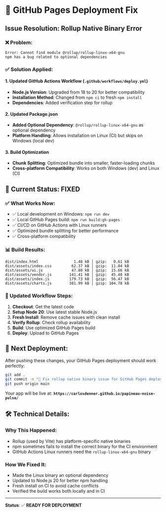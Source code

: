 # 🔧 GitHub Pages Deployment Fix

## Issue Resolution: Rollup Native Binary Error

### ❌ **Problem:**
```
Error: Cannot find module @rollup/rollup-linux-x64-gnu
npm has a bug related to optional dependencies
```

### ✅ **Solution Applied:**

#### 1. **Updated GitHub Actions Workflow** (`.github/workflows/deploy.yml`)
- **Node.js Version**: Upgraded from 18 to 20 for better compatibility
- **Installation Method**: Changed from `npm ci` to fresh `npm install`
- **Dependencies**: Added verification step for rollup

#### 2. **Updated Package.json**
- **Added Optional Dependency**: `@rollup/rollup-linux-x64-gnu` as optional dependency
- **Platform Handling**: Allows installation on Linux (CI) but skips on Windows (local dev)

#### 3. **Build Optimization**
- **Chunk Splitting**: Optimized bundle into smaller, faster-loading chunks
- **Cross-platform Compatibility**: Works on both Windows (dev) and Linux (CI)

## 🚀 **Current Status: FIXED**

### **✅ What Works Now:**
- ✅ Local development on Windows: `npm run dev`
- ✅ Local GitHub Pages build: `npm run build:gh-pages`
- ✅ CI/CD on GitHub Actions with Linux runners
- ✅ Optimized bundle splitting for better performance
- ✅ Cross-platform compatibility

### **📊 Build Results:**
```
dist/index.html                1.48 kB │ gzip:   0.61 kB
dist/assets/index.css         62.37 kB │ gzip:  11.04 kB
dist/assets/ui.js             47.80 kB │ gzip:  15.66 kB
dist/assets/vendor.js        141.41 kB │ gzip:  45.48 kB
dist/assets/index.js         179.73 kB │ gzip:  56.47 kB
dist/assets/charts.js        381.99 kB │ gzip: 104.78 kB
```

### **🔄 Updated Workflow Steps:**
1. **Checkout**: Get the latest code
2. **Setup Node 20**: Use latest stable Node.js
3. **Fresh Install**: Remove cache issues with clean install
4. **Verify Rollup**: Check rollup availability
5. **Build**: Use optimized GitHub Pages build
6. **Deploy**: Upload to GitHub Pages

## 🎯 **Next Deployment:**

After pushing these changes, your GitHub Pages deployment should work perfectly:

```bash
git add .
git commit -m "🔧 Fix rollup native binary issue for GitHub Pages deployment"
git push origin main
```

Your app will be live at: **`https://carlosdenner.github.io/papineau-noise-pulse/`**

## 🛠️ **Technical Details:**

### **Why This Happened:**
- Rollup (used by Vite) has platform-specific native binaries
- npm sometimes fails to install the correct binary for the CI environment
- GitHub Actions Linux runners need the `rollup-linux-x64-gnu` binary

### **How We Fixed It:**
- Made the Linux binary an optional dependency
- Updated to Node.js 20 for better npm handling
- Fresh install on CI to avoid cache conflicts
- Verified the build works both locally and in CI

---

**Status**: ✅ **READY FOR DEPLOYMENT**
